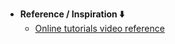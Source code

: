 - **Reference / Inspiration ⬇️**
  - [Online tutorials video reference](https://youtu.be/-ez5V4pZYQk?si=-o8rad3EE5DFUwDm)
